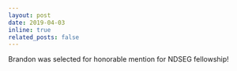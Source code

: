 ```yaml
---
layout: post
date: 2019-04-03
inline: true
related_posts: false
---
```


Brandon was selected for honorable mention for NDSEG fellowship!
